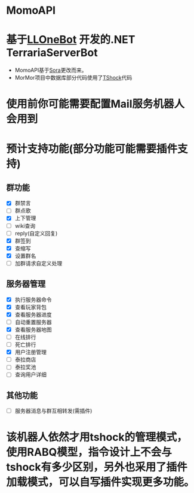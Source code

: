 # MomoAPI
# 基于[LLOneBot](https://github.com/LLOneBot/LLOneBot) 开发的.NET TerrariaServerBot
* MomoAPI基于[Sora](https://github.com/Hoshikawa-Kaguya/Sora)更改而来。
* MorMor项目中数据库部分代码使用了[TShock](https://github.com/Pryaxis/TShock)代码<br>
 # 使用前你可能需要配置Mail服务机器人会用到
 # 预计支持功能(部分功能可能需要插件支持)
## 群功能
- [x] 群禁言
- [ ] 群点歌
- [x] 上下管理
- [ ] wiki查询
- [ ] reply(自定义回复)
- [x] 群签到
- [x] 查缩写
- [x] 设置群名
- [ ] 加群请求自定义处理
## 服务器管理
- [x] 执行服务器命令
- [x] 查看玩家背包
- [x] 查看服务器进度
- [ ] 自动重置服务器
- [x] 查看服务器地图
- [ ] 在线排行
- [ ] 死亡排行
- [x] 用户注册管理
- [ ] 泰拉商店
- [ ] 泰拉奖池
- [ ] 查询用户详细
## 其他功能
- [ ] 服务器消息与群互相转发(需插件)
# 该机器人依然才用tshock的管理模式，使用RABQ模型，指令设计上不会与tshock有多少区别，另外也采用了插件加载模式，可以自写插件实现更多功能。
